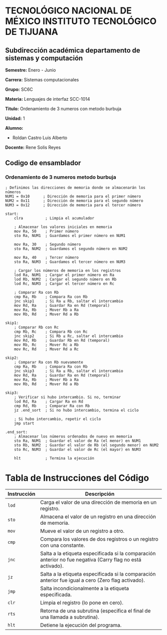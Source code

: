 # TECNOLÓGICO NACIONAL DE MÉXICO INSTITUTO TECNOLÓGICO DE TIJUANA
## Subdirección académica departamento de sistemas y computación

**Semestre:** Enero - Junio

**Carrera:** Sistemas computacionales

**Grupo:** SC6C

**Materia:** Lenguajes de interfaz SCC-1014

**Titulo:** Ordenamiento de 3 numeros con metodo burbuja
 
**Unidad:** 1

**Alumno:** 
 - Roldan Castro Luis Alberto

**Docente:**
  Rene Solis Reyes


## Codigo de ensamblador

### Ordenamiento de 3 numeros metodo burbuja

```assembly
; Definimos las direcciones de memoria donde se almacenarán los números
NUM1 = 0x10      ; Dirección de memoria para el primer número
NUM2 = 0x11      ; Dirección de memoria para el segundo número
NUM3 = 0x12      ; Dirección de memoria para el tercer número

start:
    clra          ; Limpia el acumulador

    ; Almacenar los valores iniciales en memoria
    mov Ra, 50    ; Primer número
    sto Ra, NUM1  ; Guardamos el primer número en NUM1

    mov Ra, 30    ; Segundo número
    sto Ra, NUM2  ; Guardamos el segundo número en NUM2

    mov Ra, 40    ; Tercer número
    sto Ra, NUM3  ; Guardamos el tercer número en NUM3

    ; Cargar los números de memoria en los registros
    lod Ra, NUM1  ; Cargar el primer número en Ra
    lod Rb, NUM2  ; Cargar el segundo número en Rb
    lod Rc, NUM3  ; Cargar el tercer número en Rc

    ; Comparar Ra con Rb
    cmp Ra, Rb    ; Compara Ra con Rb
    jnc skip1     ; Si Ra ≤ Rb, saltar el intercambio
    mov Rd, Ra    ; Guardar Ra en Rd (temporal)
    mov Ra, Rb    ; Mover Rb a Ra
    mov Rb, Rd    ; Mover Rd a Rb

skip1:
    ; Comparar Rb con Rc
    cmp Rb, Rc    ; Compara Rb con Rc
    jnc skip2     ; Si Rb ≤ Rc, saltar el intercambio
    mov Rd, Rb    ; Guardar Rb en Rd (temporal)
    mov Rb, Rc    ; Mover Rc a Rb
    mov Rc, Rd    ; Mover Rd a Rc

skip2:
    ; Comparar Ra con Rb nuevamente
    cmp Ra, Rb    ; Compara Ra con Rb
    jnc skip3     ; Si Ra ≤ Rb, saltar el intercambio
    mov Rd, Ra    ; Guardar Ra en Rd (temporal)
    mov Ra, Rb    ; Mover Rb a Ra
    mov Rb, Rd    ; Mover Rd a Rb

skip3:
    ; Verificar si hubo intercambio. Si no, terminar
    lod Rd, Ra    ; Cargar Ra en Rd
    cmp Rd, Rb    ; Comparar Ra con Rb
    jz .end_sort  ; Si no hubo intercambio, termina el ciclo

    ; Si hubo intercambio, repetir el ciclo
    jmp start

.end_sort:
    ; Almacenar los números ordenados de nuevo en memoria
    sto Ra, NUM1  ; Guardar el valor de Ra (el menor) en NUM1
    sto Rb, NUM2  ; Guardar el valor de Rb (el segundo menor) en NUM2
    sto Rc, NUM3  ; Guardar el valor de Rc (el mayor) en NUM3

    hlt           ; Termina la ejecución
```

# Tabla de Instrucciones del Código

| **Instrucción**     | **Descripción**                                                                                     |
|----------------------|-----------------------------------------------------------------------------------------------------|
| `lod`                | Carga el valor de una dirección de memoria en un registro.                                          |
| `sto`                | Almacena el valor de un registro en una dirección de memoria.                                       |
| `mov`                | Mueve el valor de un registro a otro.                                                               |
| `cmp`                | Compara los valores de dos registros o un registro con una constante.                               |
| `jnc`                | Salta a la etiqueta especificada si la comparación anterior no fue negativa (Carry flag no está activado). |
| `jz`                 | Salta a la etiqueta especificada si la comparación anterior fue igual a cero (Zero flag activado).  |
| `jmp`                | Salta incondicionalmente a la etiqueta especificada.                                                |
| `clr`                | Limpia el registro (lo pone en cero).                                                               |
| `rts`                | Retorna de una subrutina (especifica el final de una llamada a subrutina).                          |
| `hlt`                | Detiene la ejecución del programa.                                                                  |
